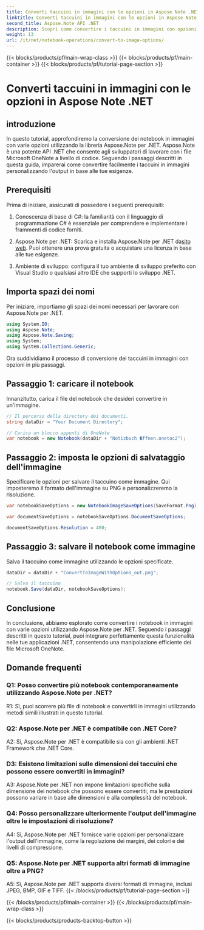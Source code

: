 ```yaml
---
title: Converti taccuini in immagini con le opzioni in Aspose Note .NET
linktitle: Converti taccuini in immagini con le opzioni in Aspose Note .NET
second_title: Aspose.Note API .NET
description: Scopri come convertire i taccuini in immagini con opzioni personalizzabili utilizzando Aspose.Note per .NET.
weight: 13
url: /it/net/notebook-operations/convert-to-image-options/
---
```


{{< blocks/products/pf/main-wrap-class >}}
{{< blocks/products/pf/main-container >}}
{{< blocks/products/pf/tutorial-page-section >}}

# Converti taccuini in immagini con le opzioni in Aspose Note .NET

## introduzione

In questo tutorial, approfondiremo la conversione dei notebook in immagini con varie opzioni utilizzando la libreria Aspose.Note per .NET. Aspose.Note è una potente API .NET che consente agli sviluppatori di lavorare con i file Microsoft OneNote a livello di codice. Seguendo i passaggi descritti in questa guida, imparerai come convertire facilmente i taccuini in immagini personalizzando l'output in base alle tue esigenze.

## Prerequisiti

Prima di iniziare, assicurati di possedere i seguenti prerequisiti:

1. Conoscenza di base di C#: la familiarità con il linguaggio di programmazione C# è essenziale per comprendere e implementare i frammenti di codice forniti.

2.  Aspose.Note per .NET: Scarica e installa Aspose.Note per .NET da[sito web](https://releases.aspose.com/note/net/). Puoi ottenere una prova gratuita o acquistare una licenza in base alle tue esigenze.

3. Ambiente di sviluppo: configura il tuo ambiente di sviluppo preferito con Visual Studio o qualsiasi altro IDE che supporti lo sviluppo .NET.

## Importa spazi dei nomi

Per iniziare, importiamo gli spazi dei nomi necessari per lavorare con Aspose.Note per .NET.

```csharp
using System.IO;
using Aspose.Note;
using Aspose.Note.Saving;
using System;
using System.Collections.Generic;
```

Ora suddividiamo il processo di conversione dei taccuini in immagini con opzioni in più passaggi.

## Passaggio 1: caricare il notebook

Innanzitutto, carica il file del notebook che desideri convertire in un'immagine.

```csharp
// Il percorso della directory dei documenti.
string dataDir = "Your Document Directory";

// Carica un blocco appunti di OneNote
var notebook = new Notebook(dataDir + "Notizbuch �ffnen.onetoc2");
```

## Passaggio 2: imposta le opzioni di salvataggio dell'immagine

Specificare le opzioni per salvare il taccuino come immagine. Qui imposteremo il formato dell'immagine su PNG e personalizzeremo la risoluzione.

```csharp
var notebookSaveOptions = new NotebookImageSaveOptions(SaveFormat.Png);

var documentSaveOptions = notebookSaveOptions.DocumentSaveOptions;

documentSaveOptions.Resolution = 400;
```

## Passaggio 3: salvare il notebook come immagine

Salva il taccuino come immagine utilizzando le opzioni specificate.

```csharp
dataDir = dataDir + "ConvertToImageWithOptions_out.png";

// Salva il taccuino
notebook.Save(dataDir, notebookSaveOptions);
```

## Conclusione

In conclusione, abbiamo esplorato come convertire i notebook in immagini con varie opzioni utilizzando Aspose.Note per .NET. Seguendo i passaggi descritti in questo tutorial, puoi integrare perfettamente questa funzionalità nelle tue applicazioni .NET, consentendo una manipolazione efficiente dei file Microsoft OneNote.

## Domande frequenti

### Q1: Posso convertire più notebook contemporaneamente utilizzando Aspose.Note per .NET?

R1: Sì, puoi scorrere più file di notebook e convertirli in immagini utilizzando metodi simili illustrati in questo tutorial.

### Q2: Aspose.Note per .NET è compatibile con .NET Core?

A2: Sì, Aspose.Note per .NET è compatibile sia con gli ambienti .NET Framework che .NET Core.

### D3: Esistono limitazioni sulle dimensioni dei taccuini che possono essere convertiti in immagini?

A3: Aspose.Note per .NET non impone limitazioni specifiche sulla dimensione dei notebook che possono essere convertiti, ma le prestazioni possono variare in base alle dimensioni e alla complessità del notebook.

### Q4: Posso personalizzare ulteriormente l'output dell'immagine oltre le impostazioni di risoluzione?

A4: Sì, Aspose.Note per .NET fornisce varie opzioni per personalizzare l'output dell'immagine, come la regolazione dei margini, dei colori e dei livelli di compressione.

### Q5: Aspose.Note per .NET supporta altri formati di immagine oltre a PNG?

A5: Sì, Aspose.Note per .NET supporta diversi formati di immagine, inclusi JPEG, BMP, GIF e TIFF.
{{< /blocks/products/pf/tutorial-page-section >}}

{{< /blocks/products/pf/main-container >}}
{{< /blocks/products/pf/main-wrap-class >}}

{{< blocks/products/products-backtop-button >}}

